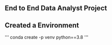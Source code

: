 ## End to End Data Analyst Project

## Created a Environment

'''
    conda create -p venv python==3.8
'''